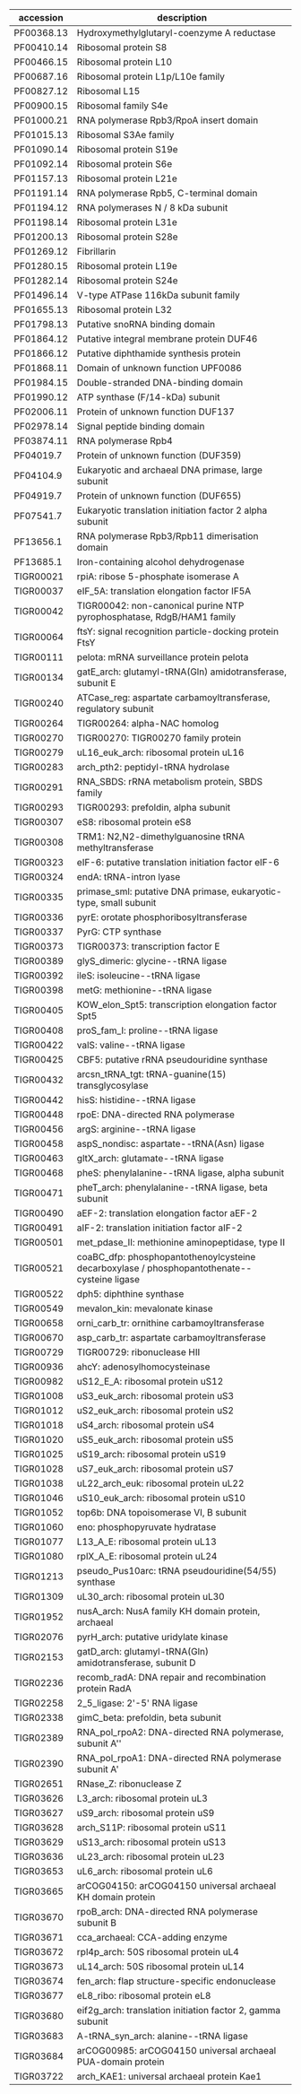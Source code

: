 |accession|description|
|---------|---------------------------------------------------|
|PF00368.13|Hydroxymethylglutaryl-coenzyme A reductase
|PF00410.14|Ribosomal protein S8
|PF00466.15|Ribosomal protein L10
|PF00687.16|Ribosomal protein L1p/L10e family
|PF00827.12|Ribosomal L15
|PF00900.15|Ribosomal family S4e
|PF01000.21|RNA polymerase Rpb3/RpoA insert domain
|PF01015.13|Ribosomal S3Ae family
|PF01090.14|Ribosomal protein S19e
|PF01092.14|Ribosomal protein S6e
|PF01157.13|Ribosomal protein L21e
|PF01191.14|RNA polymerase Rpb5, C-terminal domain
|PF01194.12|RNA polymerases N / 8 kDa subunit
|PF01198.14|Ribosomal protein L31e
|PF01200.13|Ribosomal protein S28e
|PF01269.12|Fibrillarin
|PF01280.15|Ribosomal protein L19e
|PF01282.14|Ribosomal protein S24e
|PF01496.14|V-type ATPase 116kDa subunit family
|PF01655.13|Ribosomal protein L32
|PF01798.13|Putative snoRNA binding domain
|PF01864.12|Putative integral membrane protein DUF46
|PF01866.12|Putative diphthamide synthesis protein
|PF01868.11|Domain of unknown function UPF0086
|PF01984.15|Double-stranded DNA-binding domain
|PF01990.12|ATP synthase (F/14-kDa) subunit
|PF02006.11|Protein of unknown function DUF137
|PF02978.14|Signal peptide binding domain
|PF03874.11|RNA polymerase Rpb4
|PF04019.7|Protein of unknown function (DUF359)
|PF04104.9|Eukaryotic and archaeal DNA primase, large subunit
|PF04919.7|Protein of unknown function (DUF655)
|PF07541.7|Eukaryotic translation initiation factor 2 alpha subunit
|PF13656.1|RNA polymerase Rpb3/Rpb11 dimerisation domain
|PF13685.1|Iron-containing alcohol dehydrogenase
|TIGR00021|rpiA: ribose 5-phosphate isomerase A
|TIGR00037|eIF_5A: translation elongation factor IF5A
|TIGR00042|TIGR00042: non-canonical purine NTP pyrophosphatase, RdgB/HAM1 family
|TIGR00064|ftsY: signal recognition particle-docking protein FtsY
|TIGR00111|pelota: mRNA surveillance protein pelota
|TIGR00134|gatE_arch: glutamyl-tRNA(Gln) amidotransferase, subunit E
|TIGR00240|ATCase_reg: aspartate carbamoyltransferase, regulatory subunit
|TIGR00264|TIGR00264: alpha-NAC homolog
|TIGR00270|TIGR00270: TIGR00270 family protein
|TIGR00279|uL16_euk_arch: ribosomal protein uL16
|TIGR00283|arch_pth2: peptidyl-tRNA hydrolase
|TIGR00291|RNA_SBDS: rRNA metabolism protein, SBDS family
|TIGR00293|TIGR00293: prefoldin, alpha subunit
|TIGR00307|eS8: ribosomal protein eS8
|TIGR00308|TRM1: N2,N2-dimethylguanosine tRNA methyltransferase
|TIGR00323|eIF-6: putative translation initiation factor eIF-6
|TIGR00324|endA: tRNA-intron lyase
|TIGR00335|primase_sml: putative DNA primase, eukaryotic-type, small subunit
|TIGR00336|pyrE: orotate phosphoribosyltransferase
|TIGR00337|PyrG: CTP synthase
|TIGR00373|TIGR00373: transcription factor E
|TIGR00389|glyS_dimeric: glycine--tRNA ligase
|TIGR00392|ileS: isoleucine--tRNA ligase
|TIGR00398|metG: methionine--tRNA ligase
|TIGR00405|KOW_elon_Spt5: transcription elongation factor Spt5
|TIGR00408|proS_fam_I: proline--tRNA ligase
|TIGR00422|valS: valine--tRNA ligase
|TIGR00425|CBF5: putative rRNA pseudouridine synthase
|TIGR00432|arcsn_tRNA_tgt: tRNA-guanine(15) transglycosylase
|TIGR00442|hisS: histidine--tRNA ligase
|TIGR00448|rpoE: DNA-directed RNA polymerase
|TIGR00456|argS: arginine--tRNA ligase
|TIGR00458|aspS_nondisc: aspartate--tRNA(Asn) ligase
|TIGR00463|gltX_arch: glutamate--tRNA ligase
|TIGR00468|pheS: phenylalanine--tRNA ligase, alpha subunit
|TIGR00471|pheT_arch: phenylalanine--tRNA ligase, beta subunit
|TIGR00490|aEF-2: translation elongation factor aEF-2
|TIGR00491|aIF-2: translation initiation factor aIF-2
|TIGR00501|met_pdase_II: methionine aminopeptidase, type II
|TIGR00521|coaBC_dfp: phosphopantothenoylcysteine decarboxylase / phosphopantothenate--cysteine ligase
|TIGR00522|dph5: diphthine synthase
|TIGR00549|mevalon_kin: mevalonate kinase
|TIGR00658|orni_carb_tr: ornithine carbamoyltransferase
|TIGR00670|asp_carb_tr: aspartate carbamoyltransferase
|TIGR00729|TIGR00729: ribonuclease HII
|TIGR00936|ahcY: adenosylhomocysteinase
|TIGR00982|uS12_E_A: ribosomal protein uS12
|TIGR01008|uS3_euk_arch: ribosomal protein uS3
|TIGR01012|uS2_euk_arch: ribosomal protein uS2
|TIGR01018|uS4_arch: ribosomal protein uS4
|TIGR01020|uS5_euk_arch: ribosomal protein uS5
|TIGR01025|uS19_arch: ribosomal protein uS19
|TIGR01028|uS7_euk_arch: ribosomal protein uS7
|TIGR01038|uL22_arch_euk: ribosomal protein uL22
|TIGR01046|uS10_euk_arch: ribosomal protein uS10
|TIGR01052|top6b: DNA topoisomerase VI, B subunit
|TIGR01060|eno: phosphopyruvate hydratase
|TIGR01077|L13_A_E: ribosomal protein uL13
|TIGR01080|rplX_A_E: ribosomal protein uL24
|TIGR01213|pseudo_Pus10arc: tRNA pseudouridine(54/55) synthase
|TIGR01309|uL30_arch: ribosomal protein uL30
|TIGR01952|nusA_arch: NusA family KH domain protein, archaeal
|TIGR02076|pyrH_arch: putative uridylate kinase
|TIGR02153|gatD_arch: glutamyl-tRNA(Gln) amidotransferase, subunit D
|TIGR02236|recomb_radA: DNA repair and recombination protein RadA
|TIGR02258|2_5_ligase: 2'-5' RNA ligase
|TIGR02338|gimC_beta: prefoldin, beta subunit
|TIGR02389|RNA_pol_rpoA2: DNA-directed RNA polymerase, subunit A''
|TIGR02390|RNA_pol_rpoA1: DNA-directed RNA polymerase subunit A'
|TIGR02651|RNase_Z: ribonuclease Z
|TIGR03626|L3_arch: ribosomal protein uL3
|TIGR03627|uS9_arch: ribosomal protein uS9
|TIGR03628|arch_S11P: ribosomal protein uS11
|TIGR03629|uS13_arch: ribosomal protein uS13
|TIGR03636|uL23_arch: ribosomal protein uL23
|TIGR03653|uL6_arch: ribosomal protein uL6
|TIGR03665|arCOG04150: arCOG04150 universal archaeal KH domain protein
|TIGR03670|rpoB_arch: DNA-directed RNA polymerase subunit B
|TIGR03671|cca_archaeal: CCA-adding enzyme
|TIGR03672|rpl4p_arch: 50S ribosomal protein uL4
|TIGR03673|uL14_arch: 50S ribosomal protein uL14
|TIGR03674|fen_arch: flap structure-specific endonuclease
|TIGR03677|eL8_ribo: ribosomal protein eL8
|TIGR03680|eif2g_arch: translation initiation factor 2, gamma subunit
|TIGR03683|A-tRNA_syn_arch: alanine--tRNA ligase
|TIGR03684|arCOG00985: arCOG04150 universal archaeal PUA-domain protein
|TIGR03722|arch_KAE1: universal archaeal protein Kae1
